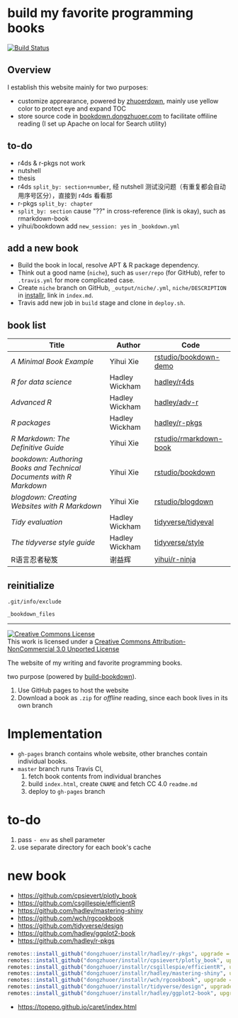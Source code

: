 # build my favorite programming books
[![Build Status](https://travis-ci.com/dongzhuoer/autobookdown.svg?branch=master)](https://travis-ci.com/dongzhuoer/autobookdown)



## Overview

I establish this website mainly for two purposes:

- customize apprearance, powered by [zhuoerdown](https://github.com/dongzhuoer/zhuoerdown), mainly use yellow color to protect eye and expand TOC
- store source code in [bookdown.dongzhuoer.com](https://github.com/dongzhuoer/bookdown.dongzhuoer.com) to facilitate offiline reading (I set up Apache on local for Search utility)



## to-do

- r4ds & r-pkgs not work
- nutshell
- thesis
- r4ds `split_by: section+number`, 经 nutshell 测试没问题（有重复都会自动用序号区分），直接到 r4ds 看看那
- r-pkgs `split_by: chapter`
- `split_by: section` cause "??" in cross-reference (link is okay), such as rmarkdown-book
- yihui/bookdown add `new_session: yes` in `_bookdown.yml`



## add a new book

- Build the book in local, resolve APT & R package dependency.
- Think out a good name (`niche`), such as `user/repo` (for GitHub), refer to `.travis.yml` for more complicated case.
- Create `niche` branch on GitHub, `_output/niche/.yml`, `niche/DESCRIPTION` in [installr](https://github.com/dongzhuoer/installr), link in `index.md`.
- Travis add new job in `build` stage and clone in `deploy.sh`.



## book list

| Title                                                               | Author         | Code                                                                              |
|---------------------------------------------------------------------|----------------|-----------------------------------------------------------------------------------|
| _A Minimal Book Example_                                            | Yihui Xie      | [rstudio/bookdown-demo](https://github.com/rstudio/bookdown-demo)                 |
| _R for data science_                                                | Hadley Wickham | [hadley/r4ds](https://github.com/hadley/r4ds)                                     |
| _Advanced R_                                                        | Hadley Wickham | [hadley/adv-r](https://github.com/hadley/adv-r)                                   |
| _R packages_                                                        | Hadley Wickham | [hadley/r-pkgs](https://github.com/hadley/r-pkgs)                                 |
| _R Markdown: The Definitive Guide_                                  | Yihui Xie      | [rstudio/rmarkdown-book](https://github.com/rstudio/rmarkdown-book)               |
| _bookdown: Authoring Books and Technical Documents with R Markdown_ | Yihui Xie      | [rstudio/bookdown](https://github.com/rstudio/bookdown/tree/master/inst/examples) |
| _blogdown: Creating Websites with R Markdown_                       | Yihui Xie      | [rstudio/blogdown](https://github.com/rstudio/blogdown/tree/master/docs)          |
| _Tidy evaluation_                                                   | Hadley Wickham | [tidyverse/tidyeval](https://github.com/tidyverse/tidyeval)                       |
| _The tidyverse style guide_                                         | Hadley Wickham | [tidyverse/style](https://github.com/tidyverse/style)                             |
| R语言忍者秘笈                                                             | 谢益辉            | [yihui/r-ninja](https://github.com/yihui/r-ninja)                                 |



## reinitialize

`.git/info/exclude`
```
_bookdown_files
```



-----------------------

[![Creative Commons License](https://i.creativecommons.org/l/by-nc/3.0/88x31.png)](http://creativecommons.org/licenses/by-nc/3.0/)  
This work is licensed under a [Creative Commons Attribution-NonCommercial 3.0 Unported License](http://creativecommons.org/licenses/by-nc/3.0/)



The website of my writing and favorite programming books.

two purpose (powered by [build-bookdown](https://github.com/dongzhuoer/build-bookdown)).

1. Use GitHub pages to host the website
1. Download a book as `.zip` for _offline_ reading, since each book lives in its own branch


# Implementation

- `gh-pages` branch contains whole website, other branches contain individual books.
- `master` branch runs Travis CI,
  1. fetch book contents from individual branches
  1. build `index.html`, create `CNAME` and fetch CC 4.0 `readme.md`
  1. deploy to `gh-pages` branch

# to-do

1. pass `- env` as shell parameter
1. use separate directory for each book's cache

# new book

- https://github.com/cpsievert/plotly_book
- https://github.com/csgillespie/efficientR
- https://github.com/hadley/mastering-shiny
- https://github.com/wch/rgcookbook
- https://github.com/tidyverse/design
- https://github.com/hadley/ggplot2-book
- https://github.com/hadley/r-pkgs


```r
remotes::install_github("dongzhuoer/installr/hadley/r-pkgs", upgrade = TRUE)
remotes::install_github("dongzhuoer/installr/cpsievert/plotly_book", upgrade = TRUE)
remotes::install_github("dongzhuoer/installr/csgillespie/efficientR", upgrade = TRUE)
remotes::install_github("dongzhuoer/installr/hadley/mastering-shiny", upgrade = TRUE)
remotes::install_github("dongzhuoer/installr/wch/rgcookbook", upgrade = TRUE) # libgdal-dev libprotobuf-dev protobuf-compiler libv8-dev libjq-dev
remotes::install_github("dongzhuoer/installr/tidyverse/design", upgrade = TRUE) 
remotes::install_github("dongzhuoer/installr/hadley/ggplot2-book", upgrade = TRUE) # remotes::install_github("ropensci/USAboundariesData")
```

- https://topepo.github.io/caret/index.html


